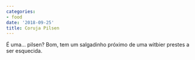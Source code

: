 ```yaml
---
categories:
- food
date: '2018-09-25'
title: Coruja Pilsen
---
```


É uma... pilsen? Bom, tem um salgadinho próximo de uma witbier prestes a ser esquecida.